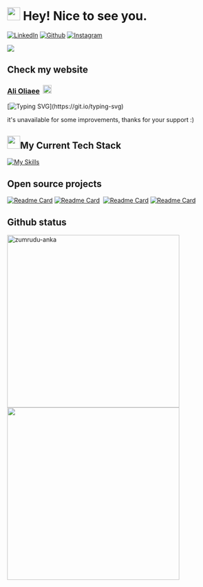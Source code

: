 <h1><img src="https://emojis.slackmojis.com/emojis/images/1531849430/4246/blob-sunglasses.gif?1531849430" width="30"/> Hey! Nice to see you.</h1>


<a href="https://www.linkedin.com/in/ali-oliaee/" target="_blank"><img alt="LinkedIn" src="https://img.shields.io/badge/linkedin-29146b?&style=for-the-badge&logo=linkedin&logoColor=white" /></a> <a href="https://github.com/ali-oliaee" target="_blank"><img alt="Github" src="https://img.shields.io/badge/GitHub-7c31e3?&style=for-the-badge&logo=Github&logoColor=white" /></a> 
 <a href="https://www.instagram.com/rn-coder/" target="_blank"><img alt="Instagram" src="https://img.shields.io/badge/Instargam-e33811?&style=for-the-badge&logo=instagram&logoColor=white" /></a> 
 
<a href="https://discord.com/users/1017718475323613224.png" target="_blank"><img align="center"  src="https://discord.c99.nl/widget/theme-3/1017718475323613224.png"/></a>

## Check my website

### [Ali Oliaee](https://ali-oliaee.ir)&nbsp; [<img src="https://emojis.slackmojis.com/emojis/images/1643514525/5197/party_blob.gif?1643514525" width="20"/>](https://vito.vercel.app)

[![Typing SVG](https://readme-typing-svg.demolab.com?font=Fira+Code&size=14&duration=3500&pause=&multiline=true&width=550&height=28&lines=if+you+like%2C+take+a+look.)](https://git.io/typing-svg)

<p>it's unavailable for some improvements, thanks for your support :)</p>

## <img src="https://emojis.slackmojis.com/emojis/images/1643514389/3643/cool-doge.gif?1643514389" width="30"/>My Current Tech Stack

[![My Skills](https://skillicons.dev/icons?i=js,html,css,react,tailwind,redux,typescript,gradle,discord,bash,firebase,postman,jest,materialui,graphql,sass,bootstrap,styledcomponents,figma,vite,linux,git,gitlab,vscode,androidstudio,flutter,kotlin)](https://skillicons.dev)

## Open source projects

[![Readme Card](https://github-readme-stats.vercel.app/api/pin/?username=ali-oliaee&repo=portfolio&theme=radical&hide_border=true)](https://github.com/ali-oliaee/portfolio)&nbsp;[![Readme Card](https://github-readme-stats.vercel.app/api/pin/?username=ali-oliaee&repo=movie-app&theme=radical&hide_border=true&name=vito)](https://github.com/ali-oliaee/movie-app)&nbsp;
[![Readme Card](https://github-readme-stats.vercel.app/api/pin/?username=ali-oliaee&repo=simple-blockchain&theme=radical&hide_border=true)](https://github.com/ali-oliaee/simple-blockchain)&nbsp;[![Readme Card](https://github-readme-stats.vercel.app/api/pin/?username=Ali-Oliaee&repo=3d-shop-app&theme=radical&hide_border=true&)](https://github.com/Ali-Oliaee/3d-shop-app)&nbsp;

## Github status

<p>
  <div>
    <a href="https://github.com/denvercoder1/github-readme-streak-stats" title="Go to Source">
      <img  width=400 src="https://github-readme-stats.vercel.app/api?username=ali-oliaee&show_icons=true&theme=radical&hide_border=true" alt="zumrudu-anka" />
    </a>
    <a href="https://github.com/anuraghazra/github-readme-stats" title="Go to Source">
      <img  width=400 src="https://github-readme-streak-stats.herokuapp.com?user=ali-oliaee&theme=radical&hide_border=true" />
    </a>
  </div>
  <br>
</p>
